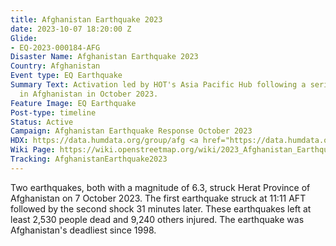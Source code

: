 ```yaml
---
title: Afghanistan Earthquake 2023
date: 2023-10-07 18:20:00 Z
Glide:
- EQ-2023-000184-AFG
Disaster Name: Afghanistan Earthquake 2023
Country: Afghanistan
Event type: EQ Earthquake
Summary Text: Activation led by HOT's Asia Pacific Hub following a series of earthquakes
  in Afghanistan in October 2023.
Feature Image: EQ Earthquake
Post-type: timeline
Status: Active
Campaign: Afghanistan Earthquake Response October 2023
HDX: https://data.humdata.org/group/afg <a href="https://data.humdata.org/organization/hot?q=afghanistan">Afghanistan</a>
Wiki Page: https://wiki.openstreetmap.org/wiki/2023_Afghanistan_Earthquake
Tracking: AfghanistanEarthquake2023
---
```


Two earthquakes, both with a magnitude of 6.3, struck Herat Province of Afghanistan on 7 October 2023. The first earthquake struck at 11:11 AFT followed by the second shock 31 minutes later. These earthquakes left at least 2,530 people dead and 9,240 others injured. The earthquake was Afghanistan's deadliest since 1998.